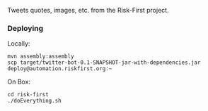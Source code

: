 Tweets quotes, images, etc. from the Risk-First project.

### Deploying

Locally:

```
mvn assembly:assembly
scp target/twitter-bot-0.1-SNAPSHOT-jar-with-dependencies.jar deploy@automation.riskfirst.org:~
```

On Box:

```
cd risk-first
./doEverything.sh
```